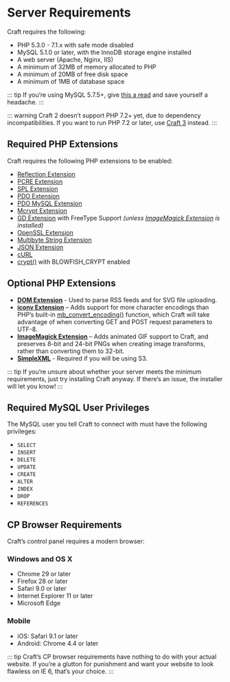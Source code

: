 # Server Requirements

Craft requires the following:

* PHP 5.3.0 - 7.1.x with safe mode disabled
* MySQL 5.1.0 or later, with the InnoDB storage engine installed
* A web server (Apache, Nginx, IIS)
* A minimum of 32MB of memory allocated to PHP
* A minimum of 20MB of free disk space
* A minimum of 1MB of database space

::: tip
If you’re using MySQL 5.7.5+, give [this a read](https://craftcms.stackexchange.com/questions/12084/getting-this-sql-error-group-by-incompatible-with-sql-mode-only-full-group-by/12106) and save yourself a headache.
:::

::: warning
Craft 2 doesn’t support PHP 7.2+ yet, due to dependency incompatibilities. If you want to run PHP 7.2 or later, use [Craft 3](https://docs.craftcms.com/v3/installation.html) instead.
:::

## Required PHP Extensions

Craft requires the following PHP extensions to be enabled:

* [Reflection Extension](http://php.net/manual/en/class.reflectionextension.php)
* [PCRE Extension](http://php.net/manual/en/book.pcre.php)
* [SPL Extension](http://php.net/manual/en/book.spl.php)
* [PDO Extension](http://php.net/manual/en/book.pdo.php)
* [PDO MySQL Extension](http://php.net/manual/en/ref.pdo-mysql.php)
* [Mcrypt Extension](http://php.net/manual/en/book.mcrypt.php)
* [GD Extension](http://php.net/manual/en/book.image.php) with FreeType Support _(unless [ImageMagick Extension](http://php.net/manual/en/book.imagick.php) is installed)_
* [OpenSSL Extension](http://php.net/manual/en/book.openssl.php)
* [Multibyte String Extension](http://php.net/manual/en/book.mbstring.php)
* [JSON Extension](https://php.net/manual/en/book.json.php)
* [cURL](https://secure.php.net/manual/en/book.curl.php)
* [crypt()](https://secure.php.net/manual/en/function.crypt.php) with BLOWFISH_CRYPT enabled

## Optional PHP Extensions

* **[DOM Extension](http://php.net/manual/en/book.dom.php)** - Used to parse RSS feeds and for SVG file uploading.
* **[iconv Extension](https://secure.php.net/manual/en/book.iconv.php)** – Adds support for more character encodings than PHP’s built-in [mb_convert_encoding()](http://php.net/manual/en/function.mb-convert-encoding.php) function, which Craft will take advantage of when converting GET and POST request parameters to UTF-8.
* **[ImageMagick Extension](http://php.net/manual/en/book.imagick.php)** – Adds animated GIF support to Craft, and preserves 8-bit and 24-bit PNGs when creating image transforms, rather than converting them to 32-bit.
* **[SimpleXML](https://secure.php.net/manual/en/book.simplexml.php)** - Required if you will be using S3.

::: tip
If you’re unsure about whether your server meets the minimum requirements, just try installing Craft anyway. If there’s an issue, the installer will let you know!
:::

## Required MySQL User Privileges

The MySQL user you tell Craft to connect with must have the following privileges:

* `SELECT`
* `INSERT`
* `DELETE`
* `UPDATE`
* `CREATE`
* `ALTER`
* `INDEX`
* `DROP`
* `REFERENCES`

## CP Browser Requirements

Craft’s control panel requires a modern browser:

### Windows and OS X

* Chrome 29 or later
* Firefox 28 or later
* Safari 9.0 or later
* Internet Explorer 11 or later
* Microsoft Edge

### Mobile

* iOS: Safari 9.1 or later
* Android: Chrome 4.4 or later

::: tip
Craft’s CP browser requirements have nothing to do with your actual website. If you’re a glutton for punishment and want your website to look flawless on IE 6, that’s your choice.
:::

